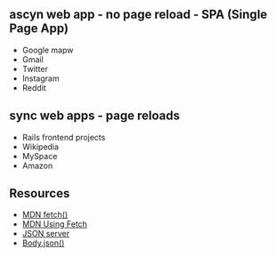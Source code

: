 ## ascyn web app - no page reload - SPA (Single Page App)
- Google mapw
- Gmail
- Twitter
- Instagram
- Reddit

## sync web apps - page reloads
- Rails frontend projects
- Wikipedia
- MySpace
- Amazon

## Resources

- [MDN fetch()](https://developer.mozilla.org/en-US/docs/Web/API/WindowOrWorkerGlobalScope/fetch)
- [MDN Using Fetch](https://developer.mozilla.org/en-US/docs/Web/API/Fetch_API/Using_Fetch)
- [JSON server](https://developer.mozilla.org/en-US/docs/Web/API/Fetch_API/Using_Fetch)
- [Body.json()](https://developer.mozilla.org/en-US/docs/Web/API/Body/json)